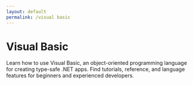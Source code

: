 ```yaml
---
layout: default
permalink: /visual basic
---
```


Visual Basic
============


Learn how to use Visual Basic, an object-oriented programming language for creating type-safe .NET apps. Find tutorials, reference, and language features for beginners and experienced developers.